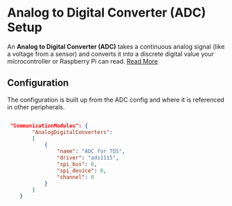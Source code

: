 # Analog to Digital Converter (ADC) Setup

An **Analog to Digital Converter (ADC)** takes a continuous analog signal (like a voltage from a sensor) and converts it into a discrete digital value your microcontroller or Raspberry Pi can read. [Read More](explainer.md)


## Configuration
The configuration is built up from the ADC config and where it is referenced in other peripherals.

```json

 "CommunicationModules": {
        "AnalogDigitalConverters": 
        [
            {
                "name": "ADC for TDS",
                "driver": "ads1115",
                "spi_bus": 0,
                "spi_device": 0,
                "channel": 0
            }
        ]
    }

```